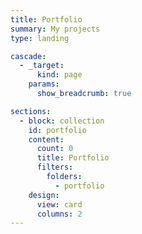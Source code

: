 ```yaml
---
title: Portfolio
summary: My projects
type: landing

cascade:
  - _target:
      kind: page
    params:
      show_breadcrumb: true

sections:
  - block: collection
    id: portfolio
    content:
      count: 0
      title: Portfolio
      filters:
        folders:
          - portfolio
    design:
      view: card
      columns: 2
---
```

